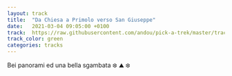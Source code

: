 ```yaml
---
layout: track
title:  "Da Chiesa a Primolo verso San Giuseppe"
date:   2021-03-04 09:05:00 +0100
track:  https://raw.githubusercontent.com/andou/pick-a-trek/master/tracks/20210198_Chiesa-primolo_-_San_Giuseppe.gpx
track_color: green
categories: tracks
---
```


Bei panorami ed una bella sgambata :snowflake: :mountain: :snowflake: